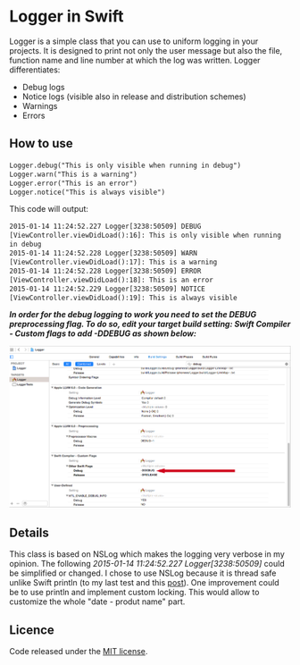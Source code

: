 Logger in Swift
==============

Logger is a simple class that you can use to uniform logging in your projects. It is designed to print not only the user 
message but also the file, function name and line number at which the log was written. Logger differentiates:

- Debug logs
- Notice logs (visible also in release and distribution schemes)
- Warnings
- Errors

How to use
--------------

    Logger.debug("This is only visible when running in debug")
    Logger.warn("This is a warning")
    Logger.error("This is an error")
    Logger.notice("This is always visible")

This code will output:

    2015-01-14 11:24:52.227 Logger[3238:50509] DEBUG  [ViewController.viewDidLoad():16]: This is only visible when running in debug
    2015-01-14 11:24:52.228 Logger[3238:50509] WARN   [ViewController.viewDidLoad():17]: This is a warning
    2015-01-14 11:24:52.228 Logger[3238:50509] ERROR  [ViewController.viewDidLoad():18]: This is an error
    2015-01-14 11:24:52.229 Logger[3238:50509] NOTICE [ViewController.viewDidLoad():19]: This is always visible

***In order for the debug logging to work you need to set the DEBUG preprocessing flag. To do so, edit your target 
build setting: Swift Compiler - Custom flags to add -DDEBUG as shown below:***

![alt tag](https://github.com/Starscream27/Logger/blob/master/DEBUG_flag.png)

Details
--------------

This class is based on NSLog which makes the logging very verbose in my opinion. The following *2015-01-14 11:24:52.227 Logger[3238:50509]* could be simplified or changed. I chose to use NSLog because it is thread safe unlike Swift println (to my last test and this [post](https://twitter.com/olebegemann/status/476460149948043266)). One improvement could be to use println and implement custom locking. This would allow to customize the whole "date - produt name" part.

Licence
--------------
Code released under the [MIT license](http://opensource.org/licenses/MIT).
